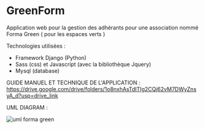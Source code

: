 # GreenForm

Application web pour la gestion des adhérants pour une association nommé Forma Green ( pour les espaces verts )

 Technologies utilisées : 
 - Framework Django (Python)
 - Sass (css) et Javascript (avec la bibliothèque Jquery)
 - Mysql (database)

GUIDE MANUEL ET TECHNIQUE DE L'APPLICATION : https://drive.google.com/drive/folders/1o8nxhAsTdITIg2CQj62vM7DWyZnsyA_d?usp=drive_link

UML DIAGRAM : 

![uml forma green](https://github.com/user-attachments/assets/22969e29-9768-4d72-bb9e-06c983b2a22e)
